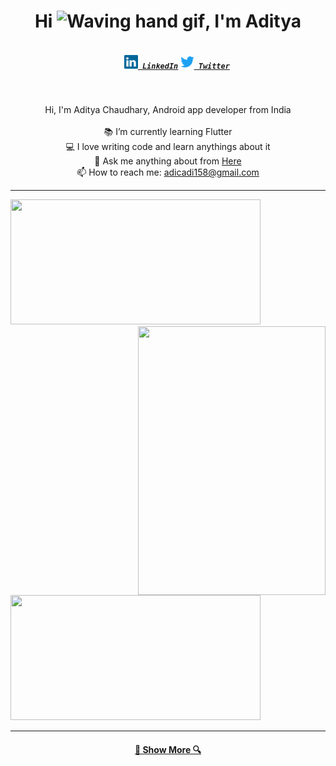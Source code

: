 <h1 align="center">Hi <img src="https://raw.githubusercontent.com/nixin72/nixin72/master/wave.gif" alt="Waving hand gif" height= "45" width="45" />, I'm Aditya</h>
<h5 align="center">
  <code>
    <a href="https://www.linkedin.com/in/adicadi/" title="LinkedIn Profile"><img width="22" src="https://github.com/adicadi/adicadi/blob/master/linkedin.svg"> LinkedIn</a></code>
  <code><a href="https://twitter.com/_adicadi_/" title="Twitter Profile"><img width="22" src="https://github.com/adicadi/adicadi/blob/master/twitter.svg"> Twitter</a></code>
</h5>
<br>
<p align="center">
  Hi, I'm Aditya Chaudhary, Android app developer from India
  <br>
  <br>
  📚 I’m currently learning Flutter
  <br>
  💻 I love writing code and learn anythings about it
  <br>
  💬 Ask me anything about from <a href="https://github.com/adicadi/adicadi/issues" title="Issues">Here</a>
  <br>
  📫 How to reach me: <a href="mailto: adicadi158@gmail.com">adicadi158@gmail.com</a>
  
</p>

<hr>

<p>
    <img height=200 width = 400 src="https://github-readme-stats.vercel.app/api?username=adicadi&show_icons=true&theme=midnight-purple">
   <img height = 430 width= 300 align = right src = "https://user-images.githubusercontent.com/50004633/134461687-7281df45-15a4-47dd-8df4-15a2319d2001.gif">
  
</p>
<img height=200 width = 400 src="https://github-readme-stats.vercel.app/api/top-langs/?username=adicadi&layout=compact&theme=midnight-purple"/>



<hr>
<!--<p align=center>
<img height= 250 align="center" src="https://activity-graph.herokuapp.com/graph?username=adicadi&theme=react-dark"></p>
<hr>-->
<h4 align="center"><a href=https://github.com/adicadi?tab=repositories title="Show Repositories">🔎 Show More 🔍</a></h4>

